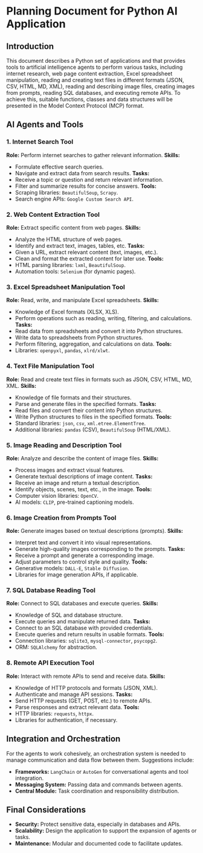 # Planning Document for Python AI Application

## Introduction
This document describes a Python set of applications and that provides tools to artificial intelligence agents to perform various tasks, including internet research, web page content extraction, Excel spreadsheet manipulation, reading and creating text files in different formats (JSON, CSV, HTML, MD, XML), reading and describing image files, creating images from prompts, reading SQL databases, and executing remote APIs. To achieve this, suitable functions, classes and data structures will be presented in the Model Context Protocol (MCP) format.

## AI Agents and Tools

### 1. Internet Search Tool
**Role:** Perform internet searches to gather relevant information.
**Skills:**
- Formulate effective search queries.
- Navigate and extract data from search results.
**Tasks:**
- Receive a topic or question and return relevant information.
- Filter and summarize results for concise answers.
**Tools:**
- Scraping libraries: `BeautifulSoup`, `Scrapy`.
- Search engine APIs: `Google Custom Search API`.

### 2. Web Content Extraction Tool
**Role:** Extract specific content from web pages.
**Skills:**
- Analyze the HTML structure of web pages.
- Identify and extract text, images, tables, etc.
**Tasks:**
- Given a URL, extract relevant content (text, images, etc.).
- Clean and format the extracted content for later use.
**Tools:**
- HTML parsing libraries: `lxml`, `BeautifulSoup`.
- Automation tools: `Selenium` (for dynamic pages).

### 3. Excel Spreadsheet Manipulation Tool
**Role:** Read, write, and manipulate Excel spreadsheets.
**Skills:**
- Knowledge of Excel formats (XLSX, XLS).
- Perform operations such as reading, writing, filtering, and calculations.
**Tasks:**
- Read data from spreadsheets and convert it into Python structures.
- Write data to spreadsheets from Python structures.
- Perform filtering, aggregation, and calculations on data.
**Tools:**
- Libraries: `openpyxl`, `pandas`, `xlrd/xlwt`.

### 4. Text File Manipulation Tool
**Role:** Read and create text files in formats such as JSON, CSV, HTML, MD, XML.
**Skills:**
- Knowledge of file formats and their structures.
- Parse and generate files in the specified formats.
**Tasks:**
- Read files and convert their content into Python structures.
- Write Python structures to files in the specified formats.
**Tools:**
- Standard libraries: `json`, `csv`, `xml.etree.ElementTree`.
- Additional libraries: `pandas` (CSV), `BeautifulSoup` (HTML/XML).

### 5. Image Reading and Description Tool
**Role:** Analyze and describe the content of image files.
**Skills:**
- Process images and extract visual features.
- Generate textual descriptions of image content.
**Tasks:**
- Receive an image and return a textual description.
- Identify objects, scenes, text, etc., in the image.
**Tools:**
- Computer vision libraries: `OpenCV`.
- AI models: `CLIP`, pre-trained captioning models.

### 6. Image Creation from Prompts Tool
**Role:** Generate images based on textual descriptions (prompts).
**Skills:**
- Interpret text and convert it into visual representations.
- Generate high-quality images corresponding to the prompts.
**Tasks:**
- Receive a prompt and generate a corresponding image.
- Adjust parameters to control style and quality.
**Tools:**
- Generative models: `DALL-E`, `Stable Diffusion`.
- Libraries for image generation APIs, if applicable.

### 7. SQL Database Reading Tool
**Role:** Connect to SQL databases and execute queries.
**Skills:**
- Knowledge of SQL and database structure.
- Execute queries and manipulate returned data.
**Tasks:**
- Connect to an SQL database with provided credentials.
- Execute queries and return results in usable formats.
**Tools:**
- Connection libraries: `sqlite3`, `mysql-connector`, `psycopg2`.
- ORM: `SQLAlchemy` for abstraction.

### 8. Remote API Execution Tool
**Role:** Interact with remote APIs to send and receive data.
**Skills:**
- Knowledge of HTTP protocols and formats (JSON, XML).
- Authenticate and manage API sessions.
**Tasks:**
- Send HTTP requests (GET, POST, etc.) to remote APIs.
- Parse responses and extract relevant data.
**Tools:**
- HTTP libraries: `requests`, `httpx`.
- Libraries for authentication, if necessary.

## Integration and Orchestration
For the agents to work cohesively, an orchestration system is needed to manage communication and data flow between them. Suggestions include:
- **Frameworks:** `LangChain` or `AutoGen` for conversational agents and tool integration.
- **Messaging System:** Passing data and commands between agents.
- **Central Module:** Task coordination and responsibility distribution.

## Final Considerations
- **Security:** Protect sensitive data, especially in databases and APIs.
- **Scalability:** Design the application to support the expansion of agents or tasks.
- **Maintenance:** Modular and documented code to facilitate updates.

